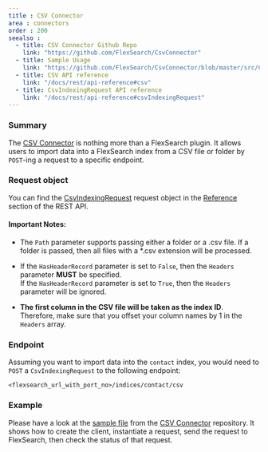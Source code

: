 ```yaml
---
title : CSV Connector
area : connectors
order : 200
seealso :
  - title: CSV Connector Github Repo
    link: "https://github.com/FlexSearch/CsvConnector"
  - title: Sample Usage
    link: "https://github.com/FlexSearch/CsvConnector/blob/master/src/CsvConnector.Tests/Sample.fs"
  - title: CSV API reference
    link: "/docs/rest/api-reference#csv"
  - title: CsvIndexingRequest API reference
    link: "/docs/rest/api-reference#csvIndexingRequest"
---
```

### Summary

The [CSV Connector] is nothing more than a FlexSearch plugin. It allows users to import data into a FlexSearch index from a CSV file or folder by `POST`-ing a request to a specific endpoint.

### Request object

You can find the [CsvIndexingRequest] request object in the [Reference] section of the REST API.

#### Important Notes:

* The `Path` parameter supports passing either a folder or a .csv file. If a folder is passed, then all files with a *.csv extension will be processed.

* If the `HasHeaderRecord` parameter is set to `False`, then the `Headers` parameter **MUST** be specified.  
    If the `HasHeaderRecord` parameter is set to `True`, then the `Headers` parameter will be ignored.

* **The first column in the CSV file will be taken as the index ID**. Therefore, make sure that you offset your column names by 1 in the `Headers` array.


### Endpoint

Assuming you want to import data into the `contact` index, you would need to `POST` a `CsvIndexingRequest` to the following endpoint:
```
<flexsearch_url_with_port_no>/indices/contact/csv
```

### Example

Please have a look at the [sample file] from the [CSV Connector] repository. It shows how to create the client, instantiate a request, send the request to FlexSearch, then check the status of that request.


[CSV Connector]: https://github.com/FlexSearch/CsvConnector
[sample file]: https://github.com/FlexSearch/CsvConnector/blob/master/src/CsvConnector.Tests/Sample.fs
[Reference]: /docs/rest/api-reference#csvIndexingRequest
[CsvIndexingRequest]: /docs/rest/api-reference#csvIndexingRequest

